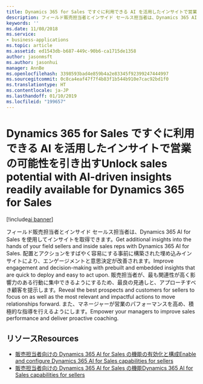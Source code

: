 ```yaml
---
title: Dynamics 365 for Sales ですぐに利用できる AI を活用したインサイトで営業の可能性を引き出す
description: フィールド販売担当者とインサイド セールス担当者は、Dynamics 365 AI for Sales を使用してインサイトを取得する
keywords: ''
ms.date: 11/08/2018
ms.service:
- business-applications
ms.topic: article
ms.assetid: ed1543db-b687-449c-90b6-ca1715de1358
author: jasonmsft
ms.author: jasonhui
manager: AnnBe
ms.openlocfilehash: 3398593bad4e859b4a2e83345f92399247444997
ms.sourcegitcommit: 0c8ca4eaf47f7f4b83f1b544b910e7cac92bd1f0
ms.translationtype: HT
ms.contentlocale: ja-JP
ms.lasthandoff: 01/10/2019
ms.locfileid: "199657"
---
```

# <a name="unlock-sales-potential-with-ai-driven-insights-readily-available-for-dynamics-365-for-sales"></a><span data-ttu-id="9df57-103">Dynamics 365 for Sales ですぐに利用できる AI を活用したインサイトで営業の可能性を引き出す</span><span class="sxs-lookup"><span data-stu-id="9df57-103">Unlock sales potential with AI-driven insights readily available for Dynamics 365 for Sales</span></span>

[!include[ai banner](../includes/ai.md)] 

<span data-ttu-id="9df57-104">フィールド販売担当者とインサイド セールス担当者は、Dynamics 365 AI for Sales を使用してインサイトを取得できます。</span><span class="sxs-lookup"><span data-stu-id="9df57-104">Get additional insights into the hands of your field sellers and inside sales reps with Dynamics 365 AI for Sales.</span></span> <span data-ttu-id="9df57-105">配置とアクションをすばやく容易にする事前に構築された埋め込みインサイトにより、エンゲージメントと意思決定が改善されます。</span><span class="sxs-lookup"><span data-stu-id="9df57-105">Improve engagement and decision-making with prebuilt and embedded insights that are quick to deploy and easy to act upon.</span></span> <span data-ttu-id="9df57-106">販売担当者が、最も関連性が高く影響力のある行動に集中できるようにするため、最良の見通しと、アプローチすべき顧客を提示します。</span><span class="sxs-lookup"><span data-stu-id="9df57-106">Reveal the best prospects and customers for sellers to focus on as well as the most relevant and impactful actions to move relationships forward.</span></span> <span data-ttu-id="9df57-107">また、マネージャーが営業のパフォーマンスを高め、積極的な指導を行えるようにします。</span><span class="sxs-lookup"><span data-stu-id="9df57-107">Empower your managers to improve sales performance and deliver proactive coaching.</span></span> 

## <a name="resources"></a><span data-ttu-id="9df57-108">リソース</span><span class="sxs-lookup"><span data-stu-id="9df57-108">Resources</span></span>

- [<span data-ttu-id="9df57-109">販売担当者向けの Dynamics 365 AI for Sales の機能の有効化と構成</span><span class="sxs-lookup"><span data-stu-id="9df57-109">Enable and configure Dynamics 365 AI for Sales capabilities for sellers</span></span>](https://docs.microsoft.com/dynamics365/ai/sales/configure-enable-dynamics-365-ai-sales)
- [<span data-ttu-id="9df57-110">販売担当者向けの Dynamics 365 AI for Sales の機能</span><span class="sxs-lookup"><span data-stu-id="9df57-110">Dynamics 365 AI for Sales capabilities for sellers</span></span>](https://docs.microsoft.com/dynamics365/ai/sales/dynamics-365-ai-for-sales)
